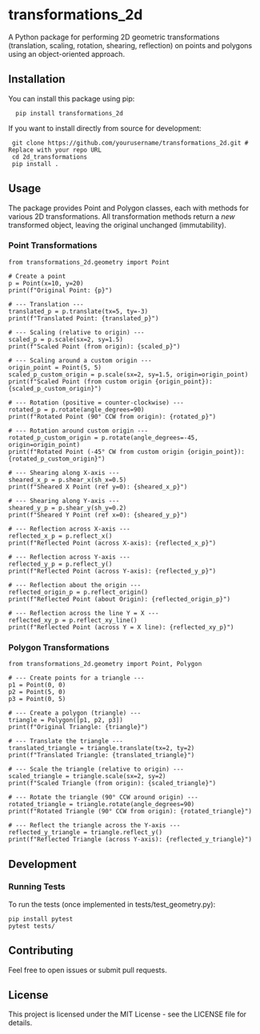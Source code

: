 <!-- # 2D-Transformation-Package
[![forthebadge made-with-python](http://ForTheBadge.com/images/badges/made-with-python.svg)](https://www.python.org/)

[![Python 3.7](https://img.shields.io/badge/python-3.7-blue.svg)](https://www.python.org/downloads/release/python-360/)

## WHAT IS IT

`two_d_transformations` is a python package containing the module `transformation`.

`transformation` contains functions for `translation`, `scaling`, `rotation`, `reflection` and `shearing` in `2d`.

`main.py` contains the implementation of the module.

## DOWNLOADING THE FILES
### Using git
- Open `cmd` or `gitbash`
- Enter the required directory
- Run
```
git clone https://github.com/mainak-debnath/2D-Transformation-Package.git
```
### Download as a zip file

- Click on `Code` and then `Download Zip`
- Extract the zip file
## RUNNING THE CODE
### Using editor
- Open the folder in any editor that supports python
- Run the `main.py` file

### Using cmd
- Open `cmd`
- Enter the directory containing the files
- Run
```
python main.py
```
 -->

# transformations_2d

A Python package for performing 2D geometric transformations (translation, scaling, rotation, shearing, reflection) on points and polygons using an object-oriented approach.

## Installation

You can install this package using pip:

```
  pip install transformations_2d
```

If you want to install directly from source for development:

```
 git clone https://github.com/yourusername/transformations_2d.git # Replace with your repo URL
 cd 2d_transformations
 pip install .
```

## Usage

The package provides Point and Polygon classes, each with methods for various 2D transformations. All transformation methods return a _new_ transformed object, leaving the original unchanged (immutability).

### Point Transformations

```
from transformations_2d.geometry import Point

# Create a point
p = Point(x=10, y=20)
print(f"Original Point: {p}")

# --- Translation ---
translated_p = p.translate(tx=5, ty=-3)
print(f"Translated Point: {translated_p}")

# --- Scaling (relative to origin) ---
scaled_p = p.scale(sx=2, sy=1.5)
print(f"Scaled Point (from origin): {scaled_p}")

# --- Scaling around a custom origin ---
origin_point = Point(5, 5)
scaled_p_custom_origin = p.scale(sx=2, sy=1.5, origin=origin_point)
print(f"Scaled Point (from custom origin {origin_point}): {scaled_p_custom_origin}")

# --- Rotation (positive = counter-clockwise) ---
rotated_p = p.rotate(angle_degrees=90)
print(f"Rotated Point (90° CCW from origin): {rotated_p}")

# --- Rotation around custom origin ---
rotated_p_custom_origin = p.rotate(angle_degrees=-45, origin=origin_point)
print(f"Rotated Point (-45° CW from custom origin {origin_point}): {rotated_p_custom_origin}")

# --- Shearing along X-axis ---
sheared_x_p = p.shear_x(sh_x=0.5)
print(f"Sheared X Point (ref y=0): {sheared_x_p}")

# --- Shearing along Y-axis ---
sheared_y_p = p.shear_y(sh_y=0.2)
print(f"Sheared Y Point (ref x=0): {sheared_y_p}")

# --- Reflection across X-axis ---
reflected_x_p = p.reflect_x()
print(f"Reflected Point (across X-axis): {reflected_x_p}")

# --- Reflection across Y-axis ---
reflected_y_p = p.reflect_y()
print(f"Reflected Point (across Y-axis): {reflected_y_p}")

# --- Reflection about the origin ---
reflected_origin_p = p.reflect_origin()
print(f"Reflected Point (about Origin): {reflected_origin_p}")

# --- Reflection across the line Y = X ---
reflected_xy_p = p.reflect_xy_line()
print(f"Reflected Point (across Y = X line): {reflected_xy_p}")

```

### Polygon Transformations

```
from transformations_2d.geometry import Point, Polygon

# --- Create points for a triangle ---
p1 = Point(0, 0)
p2 = Point(5, 0)
p3 = Point(0, 5)

# --- Create a polygon (triangle) ---
triangle = Polygon([p1, p2, p3])
print(f"Original Triangle: {triangle}")

# --- Translate the triangle ---
translated_triangle = triangle.translate(tx=2, ty=2)
print(f"Translated Triangle: {translated_triangle}")

# --- Scale the triangle (relative to origin) ---
scaled_triangle = triangle.scale(sx=2, sy=2)
print(f"Scaled Triangle (from origin): {scaled_triangle}")

# --- Rotate the triangle (90° CCW around origin) ---
rotated_triangle = triangle.rotate(angle_degrees=90)
print(f"Rotated Triangle (90° CCW from origin): {rotated_triangle}")

# --- Reflect the triangle across the Y-axis ---
reflected_y_triangle = triangle.reflect_y()
print(f"Reflected Triangle (across Y-axis): {reflected_y_triangle}")
```

## Development

### Running Tests

To run the tests (once implemented in tests/test_geometry.py):

```
pip install pytest
pytest tests/
```

## Contributing

Feel free to open issues or submit pull requests.

## License

This project is licensed under the MIT License - see the LICENSE file for details.
